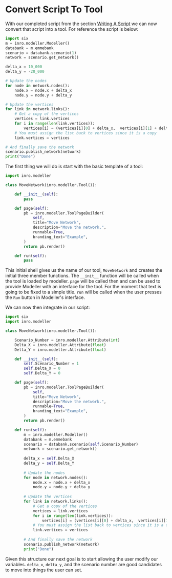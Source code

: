 # Convert Script To Tool

With our completed script from the section [Writing A Script](WritingAScript.md) we can now convert
that script into a tool.  For reference the script is below:

```python
import six
m = inro.modeller.Modeller()
databank = m.emmebank
scenario = databank.scenario(1)
network = scenario.get_network()

delta_x = 10_000
delta_y = -20_000

# Update the nodes
for node in network.nodes():
    node.x = node.x + delta_x
    node.y = node.y + delta_y

# Update the vertices
for link in network.links():
    # Get a copy of the vertices
    vertices = link.vertices
    for i in range(len(link.vertices)):
        vertices[i] = (vertices[i][0] + delta_x,  vertices[i][1] + delta_y)
    # You must assign the list back to vertices since it is a copy
    link.vertices = vertices

# And finally save the network
scenario.publish_network(network)
print("Done")
```

The first thing we will do is start with the basic template of a tool:

```python
import inro.modeller

class MoveNetwork(inro.modeller.Tool()):

    def __init__(self):
        pass

    def page(self):
        pb = inro.modeller.ToolPageBuilder(
            self,
            title="Move Network",
            description="Move the network.",
            runnable=True,
            branding_text="Example",
        )
        return pb.render()

    def run(self):
        pass

```

This initial shell gives us the name of our tool, `MoveNetwork` and creates the initial three
member functions.  The `__init__` function will be called when the tool is loaded by modeller.
`page` will be called then and can be used to provide Modeller with an interface for the tool.
For the moment that text is going to be fixed to a simple title. `run` will be called when the
user presses the `Run` button in Modeller's interface.

We can now then integrate in our script:

```python
import six
import inro.modeller

class MoveNetwork(inro.modeller.Tool()):

    Scenario_Number = inro.modeller.Attribute(int)
    Delta_X = inro.modeller.Attribute(float)
    Delta_Y = inro.modeller.Attribute(float)

    def __init__(self):
        self.Scenario_Number = 1
        self.Delta_X = 0
        self.Delta_Y = 0

    def page(self):
        pb = inro.modeller.ToolPageBuilder(
            self,
            title="Move Network",
            description="Move the network.",
            runnable=True,
            branding_text="Example",
        )
        return pb.render()

    def run(self):
        m = inro.modeller.Modeller()
        databank = m.emmebank
        scenario = databank.scenario(self.Scenario_Number)
        network = scenario.get_network()
        
        delta_x = self.Delta_X
        delta_y = self.Delta_Y
        
        # Update the nodes
        for node in network.nodes():
            node.x = node.x + delta_x
            node.y = node.y + delta_y
        
        # Update the vertices
        for link in network.links():
            # Get a copy of the vertices
            vertices = link.vertices
            for i in range(len(link.vertices)):
                vertices[i] = (vertices[i][0] + delta_x,  vertices[i][1] + delta_y)
            # You must assign the list back to vertices since it is a copy
            link.vertices = vertices
        
        # And finally save the network
        scenario.publish_network(network)
        print("Done")

```

Given this structure our next goal is to start allowing the user modify our variables.  `delta_x`, `delta_y`, and
the scenario number are good candidates to move into things the user can set.

